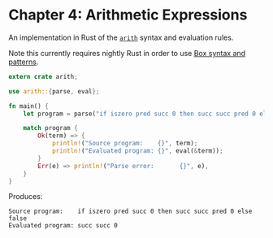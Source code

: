 # Chapter 4: Arithmetic Expressions

An implementation in Rust of the [`arith`](https://www.cis.upenn.edu/~bcpierce/tapl/checkers/arith/core.ml) syntax and evaluation rules.

Note this currently requires nightly Rust in order to use [Box syntax and patterns](https://doc.rust-lang.org/book/box-syntax-and-patterns.html).

```rust
extern crate arith;

use arith::{parse, eval};

fn main() {
    let program = parse("if iszero pred succ 0 then succ succ pred 0 else false");

    match program {
        Ok(term) => {
            println!("Source program:    {}", term);
            println!("Evaluated program: {}", eval(&term));
        }
        Err(e) => println!("Parse error:       {}", e),
    }
}
```

Produces:

```
Source program:    if iszero pred succ 0 then succ succ pred 0 else false
Evaluated program: succ succ 0
```
